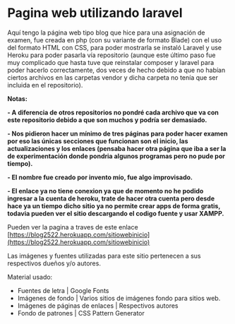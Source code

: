 # Pagina web utilizando laravel

<!----Descripción---->
Aquí tengo la página web tipo blog que hice para una asignación de examen, fue creada en php (con su variante de formato Blade) con el uso del formato HTML con CSS, para poder mostrarla se instaló Laravel y use Heroku para poder pasarla vía repositorio (aunque este último paso fue muy complicado que hasta tuve que reinstalar composer y laravel para poder hacerlo correctamente, dos veces de hecho debido a que no habían ciertos archivos en las carpetas vendor y dicha carpeta no tenía que ser incluida en el repositorio).
<!----Separador de la descripción ---->

<!----Notas---->
**Notas:**

**- A diferencia de otros repositorios no pondré cada archivo que va con este repositorio debido a que son muchos y podría ser demasiado.**

**- Nos pidieron hacer un mínimo de tres páginas para poder hacer examen por eso las únicas secciones que funcionan son el inicio, las actualizaciones y los enlaces (pensaba hacer otra página que iba a ser la de experimentación donde pondria algunos programas pero no pude por tiempo).**

**- El nombre fue creado por invento mío, fue algo improvisado.**

**- El enlace ya no tiene conexion ya que de momento no he podido ingresar a la cuenta de heroku, trate de hacer otra cuenta pero desde hace ya un tiempo dicho sitio ya no permite crear apps de forma gratis, todavia pueden ver el sitio descargando el codigo fuente y usar XAMPP.**
<!----Separador de las notas---->

<!----Separador---->
Pueden ver la pagina a traves de este enlace
[https://blog2522.herokuapp.com/sitiowebinicio](https://blog2522.herokuapp.com/sitiowebinicio)
<!----Separador---->

<!----Separador---->
Las imágenes y fuentes utilizadas para este sitio pertenecen a sus respectivos dueños y/o autores.

Material usado:
-   Fuentes de letra | Google Fonts
-   Imágenes de fondo | Varios sitios de imágenes fondo para sitios web.
-   Imágenes de páginas de enlaces | Respectivos autores
-   Fondo de patrones | CSS Pattern Generator
<!----Separador---->
